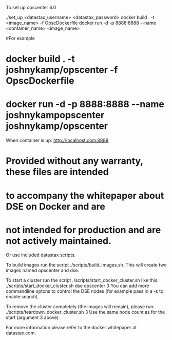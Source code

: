 To set up opscenter 6.0

./set_up <datastax_username> <datastax_password>
docker build . -t <image_name> -f OpscDockerfile
docker run -d -p 8888:8888 --name <container_name> <image_name>

#For example
# docker build . -t joshnykamp/opscenter -f OpscDockerfile
# docker run -d -p 8888:8888 --name joshnykampopscenter joshnykamp/opscenter

When container is up:
http://localhost.com:8888

# Provided without any warranty, these files are intended
# to accompany the whitepaper about DSE on Docker and are
# not intended for production and are not actively maintained.

Or use included datastax scripts. 

To build images run the script ./scripts/build_images.sh. This will create two images named opscenter and dse.

To start a cluster run the script ./scripts/start_docker_cluster.sh like this:
   ./scripts/start_docker_cluster.sh dse opscenter 3
You can add more commandline optons to control the DSE nodes (for example pass
in a -s to enable search).

To remove the cluster completely (the images will remain), please run:
  ./scripts/teardown_docker_cluster.sh 3
Use the same node count as for the start (argument 3 above).

For more information please refer to the docker whitepaper at datastax.com.
